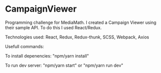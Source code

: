 # CampaignViewer
Programming challenge for MediaMath. I created a Campaign Viewer using their sample API. To do this I used React/Redux.

Technologies used: React, Redux, Redux-thunk, SCSS, Webpack, Axios

Usefull commands:

To install depenencies: "npm/yarn install"

To run dev server: "npm/yarn start" or "npm/yarn run dev"
